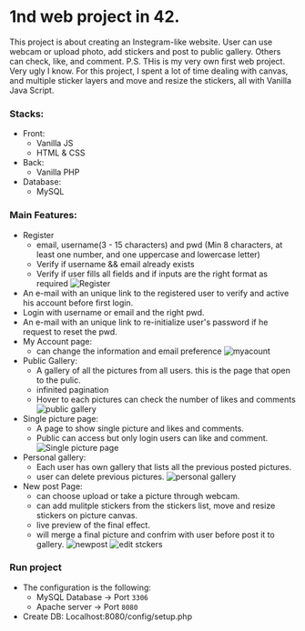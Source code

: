 # 1nd web project in 42.
This project is about creating an Instegram-like website.
User can use webcam or upload photo, add stickers and post to public gallery. Others can check, like, and comment.
P.S. THis is my very own first web project. Very ugly I know.
For this project, I spent a lot of time dealing with canvas, and multiple sticker layers and move and resize the stickers, all with Vanilla Java Script.

### Stacks:
* Front:
    * Vanilla JS
    * HTML & CSS
* Back:
    * Vanilla PHP
* Database:
    * MySQL

### Main Features:
* Register
    * email, username(3 - 15 characters) and pwd (Min 8 characters, at least one number, and one uppercase and lowercase letter)
    * Verify if username && email already exists
    * Verify if user fills all fields and if inputs are the right format as required
![Register](https://user-images.githubusercontent.com/45174444/85418082-a7899e00-b570-11ea-9764-0e81fb5523c3.png)
* An e-mail with an unique link to the registered user to verify and active his account before first login.
* Login with username or email and the right pwd.
* An e-mail with an unique link to re-initialize user's password if he request to reset the pwd.
* My Account page:
    * can change the information and email preference 
![myacount](https://user-images.githubusercontent.com/45174444/85418297-e9b2df80-b570-11ea-904c-b23dd8c54ce4.png)
* Public Gallery:
    * A gallery of all the pictures from all users. this is the page that open to the pulic. 
    * infinited pagination
    * Hover to each pictures can check the number of likes and comments
 ![public gallery](https://user-images.githubusercontent.com/45174444/85418946-c177b080-b571-11ea-91c3-586976f550e6.png)
* Single picture page:
    * A page to show single picture and likes and comments.
    * Public can access but only login users can like and comment.
![Single picture page](https://user-images.githubusercontent.com/45174444/85419216-15829500-b572-11ea-9819-5ad47817190e.png)
* Personal gallery:
    * Each user has own gallery that lists all the previous posted pictures. 
    * user can delete previous pictures.
![personal gallery](https://user-images.githubusercontent.com/45174444/85419406-58dd0380-b572-11ea-886b-0775f92fd985.png)
* New post Page:
    * can choose upload or take a picture through webcam. 
    * can add mulitple stickers from the stickers list, move and resize stickers on picture canvas.
    * live preview of the final effect.
    * will merge a final picture and confrim with user before post it to gallery. 
![newpost](https://user-images.githubusercontent.com/45174444/85419683-aeb1ab80-b572-11ea-869b-debcbad0761f.png)
![edit stckers](https://user-images.githubusercontent.com/45174444/85419669-ab1e2480-b572-11ea-8be3-96b65a539931.png)

### Run project

* The configuration is the following:
    * MySQL Database -> Port `3306`
    * Apache server -> Port `8080`
* Create DB: Localhost:8080/config/setup.php